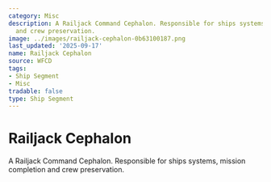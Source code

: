 ```yaml
---
category: Misc
description: A Railjack Command Cephalon. Responsible for ships systems, mission completion
  and crew preservation.
image: ../images/railjack-cephalon-0b63100187.png
last_updated: '2025-09-17'
name: Railjack Cephalon
source: WFCD
tags:
- Ship Segment
- Misc
tradable: false
type: Ship Segment
---
```


# Railjack Cephalon

A Railjack Command Cephalon. Responsible for ships systems, mission completion and crew preservation.

